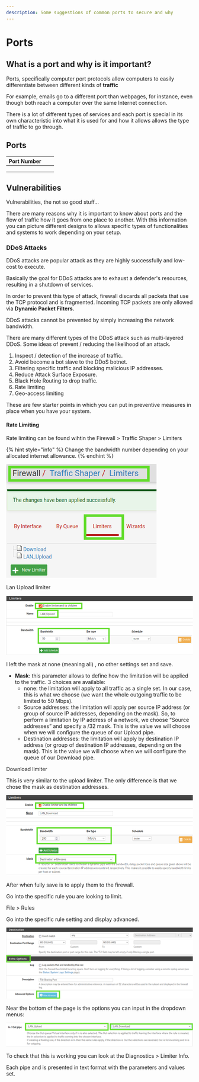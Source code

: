 ```yaml
---
description: Some suggestions of common ports to secure and why
---
```


# Ports

## What is a port and why is it important?

Ports, specifically computer port protocols allow computers to easily differentiate between different kinds of **traffic**

For example, emails go to a different port than webpages, for instance, even though both reach a computer over the same Internet connection.

There is a lot of different types of services and each port is special in its own characteristic into what it is used for and how it allows allows the type of traffic to go through.



## Ports

| Port Number |   |   |
| ----------- | - | - |
|             |   |   |
|             |   |   |
|             |   |   |





## Vulnerabilities

Vulnerabilities, the not so good stuff...

There are many reasons why it is important to know about ports and the flow of traffic how it goes from one place to another. With this information you can picture different designs to allows specific types of functionalities and systems to work depending on your setup.

### DDoS Attacks

DDoS attacks are popular attack as they are highly successfully and low-cost to execute.

Basically the goal for DDoS attacks are to exhaust a defender's resources, resulting in a shutdown of services.

In order to prevent this type of attack, firewall discards all packets that use the TCP protocol and is fragmented. Incoming TCP packets are only allowed via **Dynamic Packet Filters.**

DDoS attacks cannot be prevented by simply increasing the network bandwidth.

There are many different types of the DDoS attack such as multi-layered DDoS. Some ideas of prevent / reducing the likelihood of an attack.

1. Inspect / detection of the increase of traffic.
2. Avoid become a bot slave to the DDoS botnet.
3. Filtering specific traffic and blocking malicious IP addresses.
4. Reduce Attack Surface Exposure.
5. Black Hole Routing to drop traffic.
6. Rate limiting
7. Geo-access limiting

These are few starter points in which you can put in preventive measures in place when you have your system.&#x20;

#### Rate Limiting

Rate limiting can be found wihtin the Firewall > Traffic Shaper > Limiters

{% hint style="info" %}
Change the bandwidth number depending on your allocated internet allowance.
{% endhint %}

![](<../.gitbook/assets/image (21).png>)

Lan Upload limiter

![](<../.gitbook/assets/image (22).png>)

I left the mask at none (meaning all) , no other settings set and save.

* **Mask**: this parameter allows to define how the limitation will be applied to the traffic. 3 choices are available:
  * none: the limitation will apply to all traffic as a single set. In our case, this is what we choose (we want the whole outgoing traffic to be limited to 50 Mbps).
  * Source addresses: the limitation will apply per source IP address (or group of source IP addresses, depending on the mask). So, to perform a limitation by IP address of a network, we choose “Source addresses” and specify a /32 mask. This is the value we will choose when we will configure the queue of our Upload pipe.
  * Destination addresses: the limitation will apply by destination IP address (or group of destination IP addresses, depending on the mask). This is the value we will choose when we will configure the queue of our Download pipe.

Download limiter

This is very similar to the upload limiter. The only difference is that we chose the mask as destination addresses.

![](<../.gitbook/assets/image (23).png>)&#x20;

After when fully save is to apply them to the firewall.



Go into the specific rule you are looking to limit.

File > Rules

Go into the specific rule setting and display advanced.

![](<../.gitbook/assets/image (24).png>)

Near the bottom of the page is the options you can input in the dropdown menus:

![](<../.gitbook/assets/image (25).png>)

To check that this is working you can look at the Diagnostics > Limiter Info.

Each pipe and is presented in text format with the parameters and values set.

